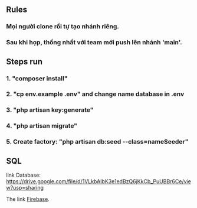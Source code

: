 ## Rules

### Mọi người clone rồi tự tạo nhánh riêng.
### Sau khi họp, thống nhất với team mới push lên nhánh 'main'.

## Steps run 

### 1. "composer install"
### 2. "cp env.example .env" and change name database in .env
### 3. "php artisan key:generate"
### 4. "php artisan migrate"
### 5. Create factory: "php artisan db:seed --class=nameSeeder"

## SQL
link Database: https://drive.google.com/file/d/1VLkbAIbK3e1edBzQ6jKkCb_PuUBBr6Ce/view?usp=sharing

The link [Firebase](https://console.firebase.google.com/project/phone-images-c317e/storage/phone-images-c317e.appspot.com/files).
